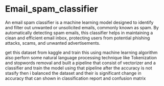 # Email_spam_classifier
An email spam classifier is a machine learning model designed to identify and filter out unwanted or unsolicited emails, commonly known as spam. By automatically detecting spam emails, this classifier helps in maintaining a clean and efficient email inbox, protecting users from potential phishing attacks, scams, and unwanted advertisements.

get this dataset from kaggle and train this using machine learning algorithm also perforn some natural language processing technique like Tokenization and stopwords removal and built a pipeline that consist of vectorizer and a classifier and train the model using that pipeline after the accuracy is not stasify then i balanced the dataset and their is significant change in accuracy that can shown in classification report and confusion matrix
